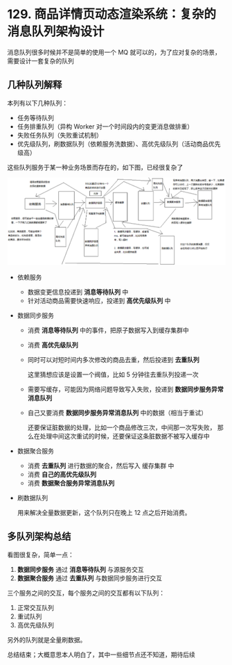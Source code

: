 # 129. 商品详情页动态渲染系统：复杂的消息队列架构设计
消息队列很多时候并不是简单的使用一个 MQ 就可以的，为了应对复杂的场景，需要设计一套复杂的队列

## 几种队列解释
本列有以下几种队列：

- 任务等待队列
- 任务排重队列（异构 Worker 对一个时间段内的变更消息做排重）
- 失败任务队列（失败重试机制）
- 优先级队列，刷数据队列（依赖服务洗数据）、高优先级队列（活动商品优先级高）

这些队列服务于某一种业务场景而存在的，如下图，已经很复杂了

![](./assets/markdown-img-paste-20190712232633231.png)

- 依赖服务

  - 数据变更信息投递到 **消息等待队列** 中
  - 针对活动商品需要快速响应，投递到 **高优先级队列** 中
- 数据同步服务
  - 消费 **消息等待队列** 中的事件，把原子数据写入到缓存集群中
  - 消费 **高优先级队列**
  - 同时可以对短时间内多次修改的商品去重，然后投递到 **去重队列**

    这里猜想应该是设置一个阀值，比如 5 分钟往去重队列投递一次
  - 需要写缓存，可能因为网络问题导致写入失败，投递到 **数据同步服务异常消息队列**  
  - 自己又要消费 **数据同步服务异常消息队列** 中的数据（相当于重试）

      还要保证脏数据的处理，比如一个商品修改三次，中间那一次写失败，
      那么在处理中间这次重试的时候，还要保证这条脏数据不被写入缓存中
- 数据聚合服务

  - 消费 **去重队列** 进行数据的聚合，然后写入 缓存集群 中
  - 消费 **自己的高优先级队列**
  - 消费 **数据聚合服务异常消息队列**

- 刷数据队列

  用来解决全量数据更新，这个队列只在晚上 12 点之后开始消费。

## 多队列架构总结

看图很复杂，简单一点：

1. **数据同步服务** 通过 **消息等待队列** 与源服务交互
2. **数据聚合服务** 通过 **去重队列** 与数据同步服务进行交互

三个服务之间的交互，每个服务之间的交互都有以下队列：

1. 正常交互队列
2. 重试队列
3. 高优先级队列

另外的队列就是全量刷数据。

总结结束；大概意思本人明白了，其中一些细节点还不知道，期待后续


<iframe  height="500px" width="100%" frameborder=0 allowfullscreen="true" :src="$withBase('/ads.html')"></iframe>